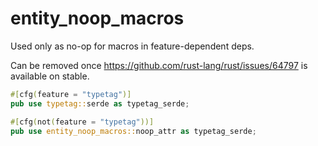 # entity_noop_macros

Used only as no-op for macros in feature-dependent deps.

Can be removed once https://github.com/rust-lang/rust/issues/64797 is available on stable.

```rust
#[cfg(feature = "typetag")]
pub use typetag::serde as typetag_serde;

#[cfg(not(feature = "typetag"))]
pub use entity_noop_macros::noop_attr as typetag_serde;
```
